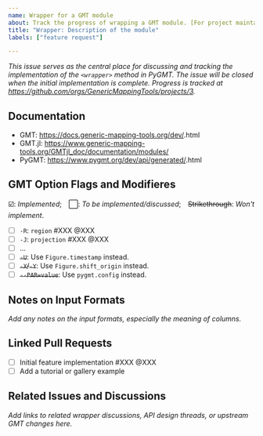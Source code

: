 ```yaml
---
name: Wrapper for a GMT module
about: Track the progress of wrapping a GMT module. [For project maintainers only!]
title: "Wrapper: Description of the module"
labels: ["feature request"]

---
```


*This issue serves as the central place for discussing and tracking the implementation of the `<wrapper>` method in PyGMT. The issue will be closed when the initial implementation is complete. Progress is tracked at https://github.com/orgs/GenericMappingTools/projects/3.*

## Documentation

- GMT: https://docs.generic-mapping-tools.org/dev/<module>.html
- GMT.jl: https://www.generic-mapping-tools.org/GMTjl_doc/documentation/modules/<module>
- PyGMT: https://www.pygmt.org/dev/api/generated/<wrapper>.html

## GMT Option Flags and Modifieres

☑️: *Implemented*; ⬜: *To be implemented/discussed*; ~~Strikethrough~~: *Won't implement*.

- [ ] `-R`: `region` #XXX @XXX
- [ ] `-J`: `projection` #XXX @XXX
- [ ] ...
- [ ] ~~`-U`~~: Use `Figure.timestamp` instead.
- [ ] ~~`-X`/`-Y`~~: Use `Figure.shift_origin` instead.
- [ ] ~~`--PAR=value`~~: Use `pygmt.config` instead.

## Notes on Input Formats

*Add any notes on the input formats, especially the meaning of columns.*

## Linked Pull Requests

- [ ] Initial feature implementation #XXX @XXX
- [ ] Add a tutorial or gallery example

## Related Issues and Discussions

*Add links to related wrapper discussions, API design threads, or upstream GMT changes here.*
